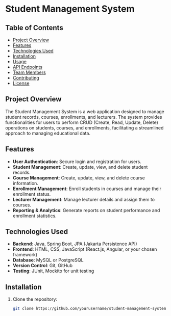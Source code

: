# Student Management System

## Table of Contents
- [Project Overview](#project-overview)
- [Features](#features)
- [Technologies Used](#technologies-used)
- [Installation](#installation)
- [Usage](#usage)
- [API Endpoints](#api-endpoints)
- [Team Members](#team-members)
- [Contributing](#contributing)
- [License](#license)

## Project Overview
The Student Management System is a web application designed to manage student records, courses, enrollments, and lecturers. The system provides functionalities for users to perform CRUD (Create, Read, Update, Delete) operations on students, courses, and enrollments, facilitating a streamlined approach to managing educational data.

## Features
- **User Authentication**: Secure login and registration for users.
- **Student Management**: Create, update, view, and delete student records.
- **Course Management**: Create, update, view, and delete course information.
- **Enrollment Management**: Enroll students in courses and manage their enrollment status.
- **Lecturer Management**: Manage lecturer details and assign them to courses.
- **Reporting & Analytics**: Generate reports on student performance and enrollment statistics.

## Technologies Used
- **Backend**: Java, Spring Boot, JPA (Jakarta Persistence API)
- **Frontend**: HTML, CSS, JavaScript (React.js, Angular, or your chosen framework)
- **Database**: MySQL or PostgreSQL
- **Version Control**: Git, GitHub
- **Testing**: JUnit, Mockito for unit testing

## Installation
1. Clone the repository:
   ```bash
   git clone https://github.com/yourusername/student-management-system.git
